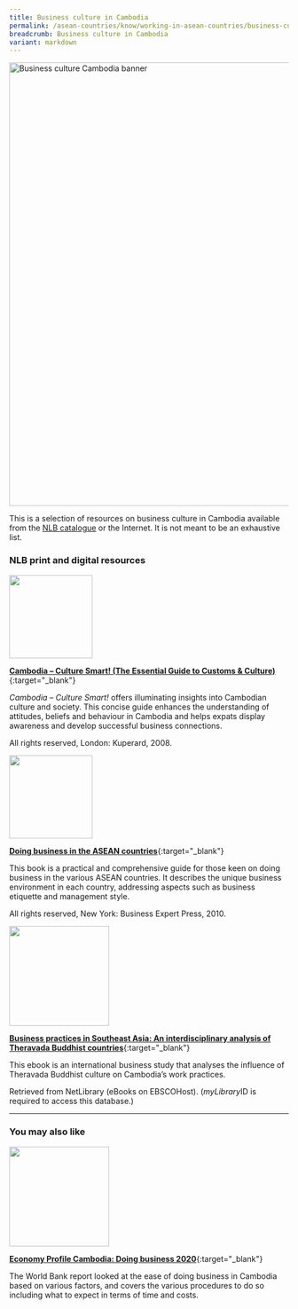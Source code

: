 ```yaml
---
title: Business culture in Cambodia
permalink: /asean-countries/know/working-in-asean-countries/business-culture-in-cambodia/
breadcrumb: Business culture in Cambodia
variant: markdown
---
```

<img src="/images/asean-working/ASEAN-Cambodia-Business-Culture.jpg" alt="Business culture Cambodia banner" style="width:800px;">

This is a selection of resources on business culture in Cambodia available from the [NLB catalogue](http://catalogue.nlb.gov.sg/) or the Internet.  It is not meant to be an exhaustive list.

### **NLB print and digital resources**

<img src="/images/book-covers/Cambodia-Culture-Smart.jpg" style="width:150px;">

[**Cambodia – Culture Smart! (The Essential Guide to Customs &amp; Culture)**](http://eservice.nlb.gov.sg/item_holding.aspx?bid=13110838){:target="_blank"}

*Cambodia – Culture Smart!* offers illuminating insights into Cambodian culture and society. This concise guide enhances the understanding of attitudes, beliefs and behaviour in Cambodia and helps expats display awareness and develop successful business connections.

All rights reserved, London: Kuperard, 2008.

<img src="/images/book-covers/Doing-business-in-the-ASEAN-countries.jpg" style="width:150px;">

[**Doing business in the ASEAN countries**](http://eservice.nlb.gov.sg/item_holding.aspx?bid=14192497){:target="_blank"}

This book is a practical and comprehensive guide for those keen on doing business in the various ASEAN countries. It describes the unique business environment in each country, addressing aspects such as business etiquette and management style.

All rights reserved, New York: Business Expert Press, 2010.

<img src="/images/resources/Database 3.jpg" style="width:180px;">

[**Business practices in Southeast Asia: An interdisciplinary analysis of Theravada Buddhist countries**](http://eresources.nlb.gov.sg/Main/Browse?startsWith=N){:target="_blank"}

This ebook is an international business study that analyses the influence of Theravada Buddhist culture on Cambodia’s work practices.

Retrieved from NetLibrary (eBooks on EBSCOHost). (*myLibrary*ID is required to access this database.)

---

### **You may also like**

<img src="/images/resources/Article 2.jpg" style="width:180px;">

[**Economy Profile Cambodia: Doing business 2020**](https://archive.doingbusiness.org/content/dam/doingBusiness/country/c/cambodia/KHM.pdf){:target="_blank"}

The World Bank report looked at the ease of doing business in Cambodia based on various factors, and covers the various procedures to do so including what to expect in terms of time and costs.